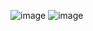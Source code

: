 
![image](https://github.com/RasaIulian/Email/assets/99275349/a2f4f564-f58d-4c1c-bf78-732b2152d6b6)
![image](https://github.com/RasaIulian/Email/assets/99275349/7fca75c1-8e86-4bd5-8304-9c17f3924369)

